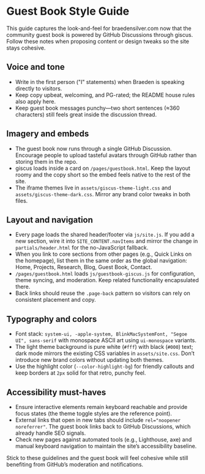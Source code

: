 # Guest Book Style Guide

This guide captures the look-and-feel for braedensilver.com now that the community guest book is powered by GitHub Discussions through giscus. Follow these notes when proposing content or design tweaks so the site stays cohesive.

## Voice and tone
- Write in the first person ("I" statements) when Braeden is speaking directly to visitors.
- Keep copy upbeat, welcoming, and PG-rated; the README house rules also apply here.
- Keep guest book messages punchy—two short sentences (≈360 characters) still feels great inside the discussion thread.

## Imagery and embeds
- The guest book now runs through a single GitHub Discussion. Encourage people to upload tasteful avatars through GitHub rather than storing them in the repo.
- giscus loads inside a card on `/pages/guestbook.html`. Keep the layout roomy and the copy short so the embed feels native to the rest of the site.
- The iframe themes live in `assets/giscus-theme-light.css` and `assets/giscus-theme-dark.css`. Mirror any brand color tweaks in both files.

## Layout and navigation
- Every page loads the shared header/footer via `js/site.js`. If you add a new section, wire it into `SITE_CONTENT.navItems` and mirror the change in `partials/header.html` for the no-JavaScript fallback.
- When you link to core sections from other pages (e.g., Quick Links on the homepage), list them in the same order as the global navigation: Home, Projects, Research, Blog, Guest Book, Contact.
- `/pages/guestbook.html` loads `js/guestbook-giscus.js` for configuration, theme syncing, and moderation. Keep related functionality encapsulated there.
- Back links should reuse the `.page-back` pattern so visitors can rely on consistent placement and copy.

## Typography and colors
- Font stack: `system-ui, -apple-system, BlinkMacSystemFont, "Segoe UI", sans-serif` with monospace ASCII art using `ui-monospace` variants.
- The light theme background is pure white (`#fff`) with black (`#000`) text; dark mode mirrors the existing CSS variables in `assets/site.css`. Don’t introduce new brand colors without updating both themes.
- Use the highlight color (`--color-highlight-bg`) for friendly callouts and keep borders at `2px` solid for that retro, punchy feel.

## Accessibility must-haves
- Ensure interactive elements remain keyboard reachable and provide focus states (the theme toggle styles are the reference point).
- External links that open in new tabs should include `rel="noopener noreferrer"`. The guest book links back to GitHub Discussions, which already handle SEO signals.
- Check new pages against automated tools (e.g., Lighthouse, axe) and manual keyboard navigation to maintain the site’s accessibility baseline.

Stick to these guidelines and the guest book will feel cohesive while still benefiting from GitHub’s moderation and notifications.
